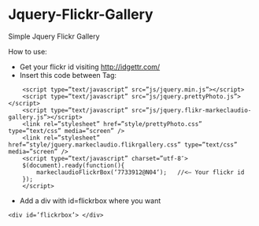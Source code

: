 # Jquery-Flickr-Gallery
Simple Jquery Flickr Gallery

How to use:
- Get your flickr id visiting http://idgettr.com/
- Insert this code between <head> Tag:
```
	<script type=”text/javascript” src=”js/jquery.min.js”></script>
	<script type=”text/javascript” src=”js/jquery.prettyPhoto.js”></script>
	<script type=”text/javascript” src=”js/jquery.flikr-markeclaudio-gallery.js”></script>
	<link rel=”stylesheet” href=”style/prettyPhoto.css” type=”text/css” media=”screen” />
	<link rel=”stylesheet” href=”style/jquery.markeclaudio.flikrgallery.css” type=”text/css” media=”screen” />
	<script type=”text/javascript” charset=”utf-8″>
	$(document).ready(function(){
		markeclaudioFlickrBox(‘7733912@N04‘);   //<– Your flickr id
	});
	</script>
```
- Add a div with id=flickrbox where you want
```
<div id=’flickrbox’> </div>
```
